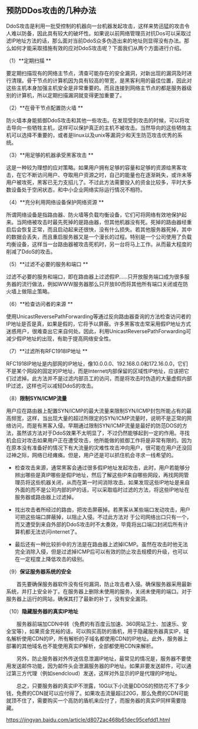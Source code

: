 ##                                        预防DDos攻击的几种办法

DdoS攻击是利用一批受控制的机器向一台机器发起攻击，这样来势迅猛的攻击令人难以防备，因此具有较大的破坏性。如果说以前网络管理员对抗Dos可以采取过滤IP地址方法的话，那么面对当前DdoS众多伪造出来的地址则显得没有办法。那么如何才能采取措施有效的应对DdoS攻击呢？下面我们从两个方面进行介绍。

（1）**定期扫描**

要定期扫描现有的网络主节点，清查可能存在的安全漏洞，对新出现的漏洞及时进行清理。骨干节点的计算机因为具有较高的带宽，是黑客利用的最佳位置，因此对这些主机本身加强主机安全是非常重要的。而且连接到网络主节点的都是服务器级别的计算机，所以定期扫描漏洞就变得更加重要了。

（2）**在骨干节点配置防火墙**

防火墙本身能抵御DdoS攻击和其他一些攻击。在发现受到攻击的时候，可以将攻击导向一些牺牲主机，这样可以保护真正的主机不被攻击。当然导向的这些牺牲主机可以选择不重要的，或者是linux以及unix等漏洞少和天生防范攻击优秀的系统。

（3）**用足够的机器承受黑客攻击**

这是一种较为理想的应对策略。如果用户拥有足够的容量和足够的资源给黑客攻击，在它不断访问用户、夺取用户资源之时，自己的能量也在逐渐耗失，或许未等用户被攻死，黑客已无力支招儿了。不过此方法需要投入的资金比较多，平时大多数设备处于空闲状态，和中小企业网络实际运行情况不相符。

（4）**充分利用网络设备保护网络资源**

所谓网络设备是指路由器、防火墙等负载均衡设备，它们可将网络有效地保护起来。当网络被攻击时最先死掉的是路由器，但其他机器没有死。死掉的路由器经重启后会恢复正常，而且启动起来还很快，没有什么损失。若其他服务器死掉，其中的数据会丢失，而且重启服务器又是一个漫长的过程。特别是一个公司使用了负载均衡设备，这样当一台路由器被攻击死机时，另一台将马上工作。从而最大程度的削减了DdoS的攻击。

（5）**过滤不必要的服务和端口**

过滤不必要的服务和端口，即在路由器上过滤假IP……只开放服务端口成为很多服务器的流行做法，例如WWW服务器那么只开放80而将其他所有端口关闭或在防火墙上做阻止策略。

（6）**检查访问者的来源**

使用UnicastReversePathForwarding等通过反向路由器查询的方法检查访问者的IP地址是否是真，如果是假的，它将予以屏蔽。许多黑客攻击常采用假IP地址方式迷惑用户，很难查出它来自何处。因此，利用UnicastReversePathForwarding可减少假IP地址的出现，有助于提高网络安全性。

（7）**过滤所有RFC1918IP地址**

RFC1918IP地址是内部网的IP地址，像10.0.0.0、192.168.0.0和172.16.0.0，它们不是某个网段的固定的IP地址，而是Internet内部保留的区域性IP地址，应该把它们过滤掉。此方法并不是过滤内部员工的访问，而是将攻击时伪造的大量虚假内部IP过滤，这样也可以减轻DdoS的攻击。

（8）**限制SYN/ICMP流量**

用户应在路由器上配置SYN/ICMP的最大流量来限制SYN/ICMP封包所能占有的最高频宽，这样，当出现大量的超过所限定的SYN/ICMP流量时，说明不是正常的网络访问，而是有黑客入侵。早期通过限制SYN/ICMP流量是最好的防范DOS的方法，虽然该方法对于DdoS效果不太明显了，不过仍然能够起到一定的作用。寻找机会应对攻击如果用户正在遭受攻击，他所能做的抵御工作将是非常有限的。因为在原本没有准备好的情况下有大流量的灾难性攻击冲向用户，很可能在用户还没回过神之际，网络已经瘫痪。但是，用户还是可以抓住机会寻求一线希望的。

* 检查攻击来源，通常黑客会通过很多假IP地址发起攻击，此时，用户若能够分辨出哪些是真IP哪些是假IP地址，然后了解这些IP来自哪些网段，再找网网管理员将这些机器关闭，从而在第一时间消除攻击。如果发现这些IP地址是来自外面的而不是公司内部的IP的话，可以采取临时过滤的方法，将这些IP地址在服务器或路由器上过滤掉。

* 找出攻击者所经过的路由，把攻击屏蔽掉。若黑客从某些端口发动攻击，用户可把这些端口屏蔽掉，以阻止入侵。不过此方法对 于公司网络出口只有一个，而又遭受到来自外部的DdoS攻击时不太奏效，毕竟将出口端口封闭后所有计算机都无法访问internet了。

* 最后还有一种比较折中的方法是在路由器上滤掉ICMP。虽然在攻击时他无法完全消除入侵，但是过滤掉ICMP后可以有效的防止攻击规模的升级，也可以在一定程度上降低攻击的级别。

（9）**保证服务器系统的安全**

　　首先要确保服务器软件没有任何漏洞，防止攻击者入侵。确保服务器采用最新系统，并打上安全补丁。在服务器上删除未使用的服务，关闭未使用的端口。对于服务器上运行的网站，确保其打了最新的补丁，没有安全漏洞。

（10）**隐藏服务器的真实IP地址**

　　服务器前端加CDN中转（免费的有百度云加速、360网站卫士、加速乐、安全宝等），如果资金充裕的话，可以购买高防的盾机，用于隐藏服务器真实IP，域名解析使用CDN的IP，所有解析的子域名都使用CDN的IP地址。此外，服务器上部署的其他域名也不能使用真实IP解析，全部都使用CDN来解析。

　　另外，防止服务器对外传送信息泄漏IP地址，最常见的情况是，服务器不要使用发送邮件功能，因为邮件头会泄漏服务器的IP地址。如果非要发送邮件，可以通过第三方代理（例如sendcloud）发送，这样对外显示的IP是代理的IP地址。

　　总之，只要服务器的真实IP不泄露，10G以下小流量DDOS的预防花不了多少钱，免费的CDN就可以应付得了。如果攻击流量超过20G，那么免费的CDN可能就顶不住了，需要购买一个高防的盾机来应付了，而服务器的真实IP同样需要隐藏。



https://jingyan.baidu.com/article/d8072ac468b61dec95cefdd1.html

